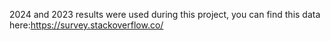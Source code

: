2024 and 2023 results were used during this project, you can find this data here:https://survey.stackoverflow.co/